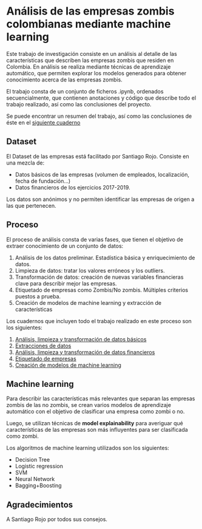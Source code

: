 # Análisis de las empresas zombis colombianas mediante machine learning
Este trabajo de investigación consiste en un análisis al detalle de las características que describen las empresas zombis que residen en Colombia. En análisis se realiza mediante técnicas de aprendizaje automático, que permiten explorar los modelos generados para obtener conocimiento acerca de las empresas zombis.

El trabajo consta de un conjunto de ficheros .ipynb, ordenados secuencialmente, que contienen anotaciones y código que describe todo el trabajo realizado, así como las conclusiones del proyecto.

Se puede encontrar un resumen del trabajo, así como las conclusiones de éste en el [siguiente cuaderno](https://github.com/Jolicost/ZombisColombia/blob/main/Apartado%200.%20Resumen.ipynb)

## Dataset
El Dataset de las empresas está facilitado por Santiago Rojo. Consiste en una mezcla de:

* Datos básicos de las empresas (volumen de empleados, localización, fecha de fundación...)
* Datos financieros de los ejercicios 2017-2019.

Los datos son anónimos y no permiten identificar las empresas de origen a las que pertenecen.

## Proceso
El proceso de análisis consta de varias fases, que tienen el objetivo de extraer conocimiento de un conjunto de datos:

1. Análisis de los datos preliminar. Estadística básica y enriquecimiento de datos.
2. Limpieza de datos: tratar los valores erróneos y los outliers.
3. Transformación de datos: creación de nuevas variables financieras clave para describir mejor las empresas.
4. Etiquetado de empresas como Zombis/No zombis. Múltiples criterios puestos a prueba.
5. Creación de modelos de machine learning y extracción de características

Los cuadernos que incluyen todo el trabajo realizado en este proceso son los siguientes:

1. [Análisis, limpieza y transformación de datos básicos](https://github.com/Jolicost/ZombisColombia/blob/main/Apartado%201.%20Preprocesamiento%20de%20datos%20basicos.ipynb)
2. [Extracciones de datos](https://github.com/Jolicost/ZombisColombia/blob/main/Apartado%202.%20Extracciones.ipynb)
3. [Análisis, limpieza y transformación de datos financieros](https://github.com/Jolicost/ZombisColombia/blob/main/Apartado%203.%20Preprocesamiento%20de%20datos%20fiscales.ipynb)
4. [Etiquetado de empresas](https://github.com/Jolicost/ZombisColombia/blob/main/Apartado%204.%20Etiquetado%20de%20empresas.ipynb)
5. [Creación de modelos de machine learning](https://github.com/Jolicost/ZombisColombia/blob/main/Apartado%205.%20Modelos.ipynb)

## Machine learning
Para describir las características más relevantes que separan las empresas zombis de las no zombis, se crean varios modelos de aprendizaje automático con el objetivo de clasificar una empresa como zombi o no.

Luego, se utilizan técnicas de **model explainability** para averiguar qué características de las empresas son más influyentes para ser clasificada como zombi.

Los algoritmos de machine learning utilizados son los siguientes:

* Decision Tree
* Logistic regression
* SVM
* Neural Network
* Bagging+Boosting

## Agradecimientos
A Santiago Rojo por todos sus consejos.
